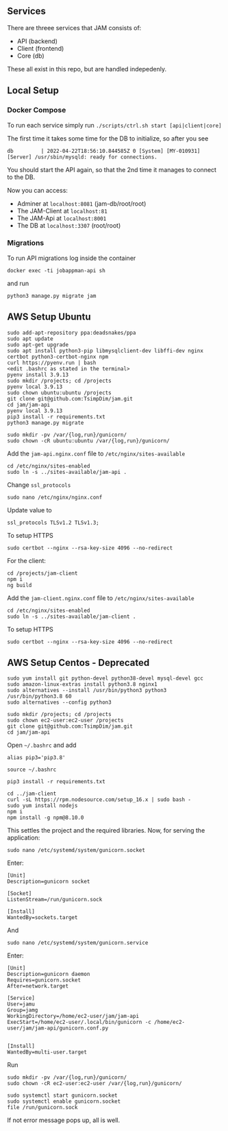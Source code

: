 ## Services
There are threee services that JAM consists of:
- API (backend)
- Client (frontend)
- Core (db)

These all exist in this repo, but are handled indepedenly.

## Local Setup
### Docker Compose
To run each service simply run `./scripts/ctrl.sh start [api|client|core]`

The first time it takes some time for the DB to initialize, so after you see

`db         | 2022-04-22T18:56:10.844585Z 0 [System] [MY-010931] [Server] /usr/sbin/mysqld: ready for connections.`

You should start the API again, so that the 2nd time it manages to connect to the DB.

Now you can access:
- Adminer at `localhost:8081` (jam-db/root/root)
- The JAM-Client at `localhost:81`
- The JAM-Api at `localhost:8001`
- The DB at `localhost:3307` (root/root)

### Migrations
To run API migrations log inside the container

`docker exec -ti jobappman-api sh`

and run

`python3 manage.py migrate jam`

## AWS Setup Ubuntu
```
sudo add-apt-repository ppa:deadsnakes/ppa
sudo apt update
sudo apt-get upgrade
sudo apt install python3-pip libmysqlclient-dev libffi-dev nginx certbot python3-certbot-nginx npm
curl https://pyenv.run | bash
<edit .bashrc as stated in the terminal>
pyenv install 3.9.13
sudo mkdir /projects; cd /projects
pyenv local 3.9.13
sudo chown ubuntu:ubuntu /projects
git clone git@github.com:TsimpDim/jam.git
cd jam/jam-api
pyenv local 3.9.13
pip3 install -r requirements.txt
python3 manage.py migrate

sudo mkdir -pv /var/{log,run}/gunicorn/
sudo chown -cR ubuntu:ubuntu /var/{log,run}/gunicorn/
```

Add the `jam-api.nginx.conf` file to `/etc/nginx/sites-available`

```
cd /etc/nginx/sites-enabled
sudo ln -s ../sites-available/jam-api .
```

Change `ssl_protocols`
```
sudo nano /etc/nginx/nginx.conf
```

Update value to
```
ssl_protocols TLSv1.2 TLSv1.3;
```

To setup HTTPS
```
sudo certbot --nginx --rsa-key-size 4096 --no-redirect
```

For the client:
```
cd /projects/jam-client
npm i
ng build
```

Add the `jam-client.nginx.conf` file to `/etc/nginx/sites-available`
```
cd /etc/nginx/sites-enabled
sudo ln -s ../sites-available/jam-client .
```

To setup HTTPS
```
sudo certbot --nginx --rsa-key-size 4096 --no-redirect
```

## AWS Setup Centos - Deprecated
```
sudo yum install git python-devel python38-devel mysql-devel gcc
sudo amazon-linux-extras install python3.8 nginx1
sudo alternatives --install /usr/bin/python3 python3 /usr/bin/python3.8 60
sudo alternatives --config python3

sudo mkdir /projects; cd /projects
sudo chown ec2-user:ec2-user /projects
git clone git@github.com:TsimpDim/jam.git
cd jam/jam-api
```

Open `~/.bashrc` and add

```
alias pip3='pip3.8'
```

```
source ~/.bashrc

pip3 install -r requirements.txt 

cd ../jam-client
curl -sL https://rpm.nodesource.com/setup_16.x | sudo bash -
sudo yum install nodejs
npm i
npm install -g npm@8.10.0
```

This settles the project and the required libraries. Now, for serving the application:

```
sudo nano /etc/systemd/system/gunicorn.socket
```

Enter:
```
[Unit]
Description=gunicorn socket

[Socket]
ListenStream=/run/gunicorn.sock

[Install]
WantedBy=sockets.target
```

And

```
sudo nano /etc/systemd/system/gunicorn.service
```

Enter:
```
[Unit]
Description=gunicorn daemon
Requires=gunicorn.socket
After=network.target

[Service]
User=jamu
Group=jamg
WorkingDirectory=/home/ec2-user/jam/jam-api
ExecStart=/home/ec2-user/.local/bin/gunicorn -c /home/ec2-user/jam/jam-api/gunicorn.conf.py


[Install]
WantedBy=multi-user.target
```

Run
```
sudo mkdir -pv /var/{log,run}/gunicorn/
sudo chown -cR ec2-user:ec2-user /var/{log,run}/gunicorn/

sudo systemctl start gunicorn.socket
sudo systemctl enable gunicorn.socket
file /run/gunicorn.sock
```

If not error message pops up, all is well.

